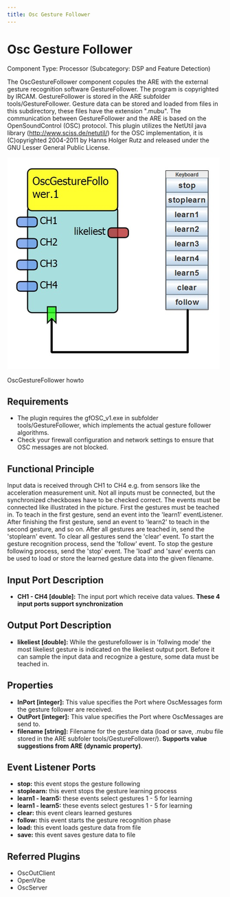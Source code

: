 ```yaml
---
title: Osc Gesture Follower
---
```


# Osc Gesture Follower

Component Type: Processor (Subcategory: DSP and Feature Detection)

The OscGestureFollower component copules the ARE with the external gesture recognition software GestureFollower. The program is copyrighted by IRCAM. GestureFollower is stored in the ARE subfolder tools/GestureFollower. Gesture data can be stored and loaded from files in this subdirectory, these files have the extension ".mubu". The communication between GestureFollower and the ARE is based on the OpenSoundControl (OSC) protocol. This plugin utilizes the NetUtil java library (http://www.sciss.de/netutil/) for the OSC implementation, it is (C)opyrighted 2004-2011 by Hanns Holger Rutz and released under the GNU Lesser General Public License.

![OscGestureFollower howto](./img/OscGestureFollower.jpg "OscGestureFollower howto")

OscGestureFollower howto

## Requirements

- The plugin requires the gfOSC_v1.exe in subfolder tools/GestureFollower, which implements the actual gesture follower algorithms.
- Check your firewall configuration and network settings to ensure that OSC messages are not blocked.

## Functional Principle

Input data is received through CH1 to CH4 e.g. from sensors like the acceleration measurement unit. Not all inputs must be connected, but the synchronized checkboxes have to be checked correct. The events must be connected like illustrated in the picture. First the gestures must be teached in. To teach in the first gesture, send an event into the 'learn1' eventListener. After finishing the first gesture, send an event to 'learn2' to teach in the second gesture, and so on. After all gestures are teached in, send the 'stoplearn' event. To clear all gestures send the 'clear' event. To start the gesture recognition process, send the 'follow' event. To stop the gesture following process, send the 'stop' event. The 'load' and 'save' events can be used to load or store the learned gesture data into the given filename.

## Input Port Description

- **CH1 - CH4 \[double\]:** The input port which receive data values. **These 4 input ports support synchronization**

## Output Port Description

- **likeliest \[double\]:** While the gesturefollower is in 'follwing mode' the most likeliest gesture is indicated on the likeliest output port. Before it can sample the input data and recognize a gesture, some data must be teached in.

## Properties

- **InPort \[integer\]:** This value specifies the Port where OscMessages form the gesture follower are received.
- **OutPort \[integer\]:** This value specifies the Port where OscMessages are send to.
- **filename \[string\]:** Filename for the gesture data (load or save, .mubu file stored in the ARE subfoler tools/GestureFollower/). **Supports value suggestions from ARE (dynamic property)**.

## Event Listener Ports

- **stop:** this event stops the gesture following
- **stoplearn:** this event stops the gesture learning process
- **learn1 - learn5:** these events select gestures 1 - 5 for learning
- **learn1 - learn5:** these events select gestures 1 - 5 for learning
- **clear:** this event clears learned gestures
- **follow:** this event starts the gesture recognition phase
- **load:** this event loads gesture data from file
- **save:** this event saves gesture data to file

## Referred Plugins

- OscOutClient
- OpenVibe
- OscServer
